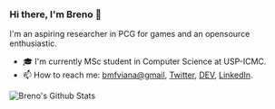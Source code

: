 ### Hi there, I'm Breno 👋

I'm an aspiring researcher in PCG for games and an opensource enthusiastic.

<!--
**brenov/brenov** is a ✨ _special_ ✨ repository because its `README.md` (this file) appears on your GitHub profile.

Here are some ideas to get you started:

- 🔭 I’m currently working on ...
- 🌱 I’m currently learning ...
- 👯 I’m looking to collaborate on ...
- 🤔 I’m looking for help with ...
- 💬 Ask me about ...

- 😄 Pronouns: ...
- ⚡ Fun fact: ...
-->

- 🎓 I'm currently MSc student in Computer Science at USP-ICMC.
- 📫 How to reach me: [bmfviana@gmail](mailto:bmfviana@gmail), [Twitter](https://twitter.com/brenomfviana), [DEV](https://dev.to/brenov), [LinkedIn](https://www.linkedin.com/in/brenomfviana).

<img align="left" alt="Breno's Github Stats" src="https://github-readme-stats.vercel.app/api?username=brenov&theme=graywhite&count_private=true&show_icons=true" />

<!--
<img align="left" alt="Breno's Most Used Languages" src="https://github-readme-stats.vercel.app/api/top-langs?username=brenov&theme=graywhite&langs_count=8&count_private=true&show_icons=true&layout=compact" />
-->
